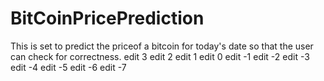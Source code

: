# BitCoinPricePrediction
This is set to predict the priceof a bitcoin for today's date so that the user can check for correctness.
edit 3
edit 2
edit 1
edit 0
edit -1
edit -2
edit -3
edit -4
edit -5
edit -6
edit -7
